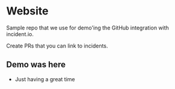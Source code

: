 # Website

Sample repo that we use for demo'ing the GitHub integration with incident.io.

Create PRs that you can link to incidents.

## Demo was here

- Just having a great time
